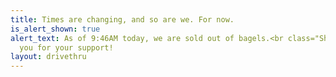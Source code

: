```yaml
---
title: Times are changing, and so are we. For now.
is_alert_shown: true
alert_text: As of 9:46AM today, we are sold out of bagels.<br class="ShowMobile"/>Thank
  you for your support!
layout: drivethru
---
```



